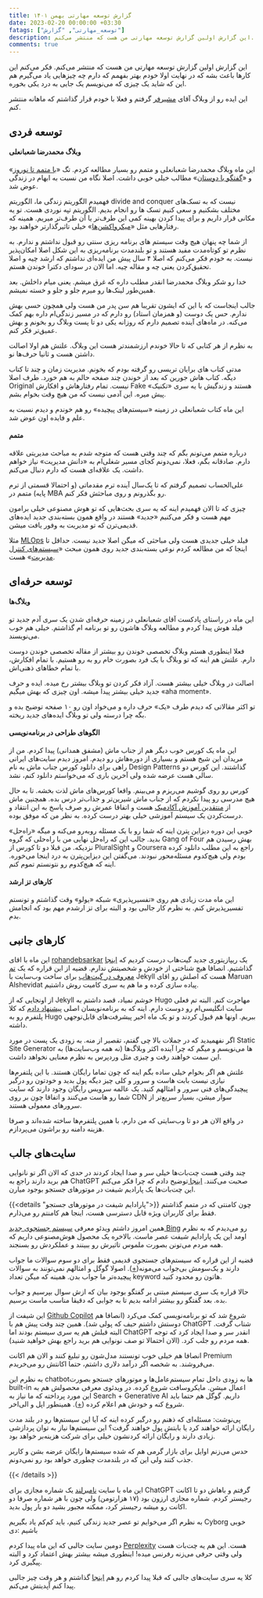 ```yaml
---
title: گزارش توسعه مهارتی بهمن ۱۴۰۱
date: 2023-02-20 00:00:00 +03:30
fatags: ["توسعه_مهارتی", "گزارش"]
description: این گزارش اولین گزارش توسعه مهارتی من هست که منتشر می‌کنم. 
comments: true
---
```


این گزارش اولین گزارش توسعه مهارتی من هست که منتشر می‌کنم. فکر می‌کنم این کارها باعث بشه که در نهایت اولا خودم بهتر بفهمم که دارم چه چیزهایی یاد می‌گیرم هم این که شاید یک چیزی که می‌نویسم یک جایی به درد یکی بخوره. 

این ایده رو از وبلاگ آقای [مشیرفر](https://moshirfar.com/) گرفتم و فعلا با خودم قرار گذاشتم که ماهانه منتشر کنم. 

## توسعه فردی
#### وبلاگ محمدرضا شعبانعلی
این ماه وبلاگ محمدرضا شعبانعلی و متمم رو بسیار مطالعه کردم. تگ «[با متمم تا نوروز](https://mrshabanali.com/category/%D8%A8%D8%A7-%D9%85%D8%AA%D9%85%D9%85-%D8%AA%D8%A7-%D8%B9%DB%8C%D8%AF-%D9%86%D9%88%D8%B1%D9%88%D8%B2/)» و «[گفتگو با دوستان](https://mrshabanali.com/category/%da%af%d9%81%d8%aa%da%af%d9%88-%d8%a8%d8%a7-%d8%af%d9%88%d8%b3%d8%aa%d8%a7%d9%86/)» مطالب خیلی خوبی داشت. اصلا نگاه من نسبت به ابهام در زندگی عوض شد. 

فهمیدم الگوریتم زندگی ما، الگوریتم divide and conquer نیست که به تسک‌های مختلف بشکنیم و سعی کنیم تسک ها رو انجام بدیم. الگوریتم تپه نوردی هست. تو یه مکانی قرار داریم و برای پیدا کردن بهینه کمی این طرف‌تر یا آن طرف‌تر میریم. همینه که رفتارهایی مثل «[میکرواکشن‌ها](https://motamem.org/%D9%85%DB%8C%DA%A9%D8%B1%D9%88%D8%A7%DA%A9%D8%B4%D9%86/)» خیلی تاثیرگذارتر خواهند بود. 

از شما چه پنهان هیچ وقت سیستم های برنامه ریزی سنتی رو قبول نداشتم و ندارم. به نظرم تو کوتاه‌مدت مفید هستند و تو بلندمدت برنامه‌ریزی به این شکل اصلا امکان‌پذیر نیست. به خودم فکر می‌کنم که اصلا ۴ سال پیش من ایده‌ای نداشتم که ارشد چیه و اصلا تحقیق‌کردن یعنی چه و مقاله چیه. اما الان در سودای دکترا خوندن هستم. 

خدا رو شکر وبلاگ محمدرضا انقدر مطلب داره که غرق میشم. یعنی میام داخلش. بعد همین‌طور لینک‌ها رو میرم جلو و جلو و خسته نمیشم. 

جالب اینجاست که با این که ایشون تقریبا هم سن پدر من هست ولی همچون حسی بهش ندارم. حس یک دوست (و همزمان استاد) رو دارم که در مسیر زندگی‌ام داره بهم کمک می‌کنه. در ماه‌های آینده تصمیم دارم که روزانه یکی دو تا پست وبلاگ رو بخونم و بهش عمیق‌تر فکر کنم. 

به نظرم از هر کتابی که تا حالا خوندم ارزشمندتر هست این وبلاگ. علتش هم اولا اصالت داشتن هست و ثانیا حرف‌ها نو. 

مدتی کتاب های برایان تریسی رو گرفته بودم که بخونم. مدیریت زمان و چند تا کتاب دیگه. کتاب هاش جورین که بعد از خوندن چند صفحه حالم به هم خورد. طرف اصلا Original نیست. تمام رفتارهاش و افکارش Fake هستند و زندگیش با یه سری «تکنیک» پیش میره. این آدمی نیست که من هیچ وقت بخوام بشم. 

این ماه کتاب شعبانعلی در زمینه «سیستم‌های پیچیده» رو هم خوندم و دیدم نسبت به علم و فایده اون عوض شد. 

#### متمم
درباره متمم می‌تونم بگم که چند وقتی هست که متوجه شدم به مباحث مدیریتی علاقه دارم. صادقانه بگم، فعلا، نمی‌دونم کجای مسیر شغلی‌ام به «دانش مدیریت» نیاز خواهم داشت. یک علاقه‌ای هست که دارم دنبال می‌کنم. 

علی‌الحساب تصمیم گرفتم که تا یک‌سال آینده ترم مقدماتی (و احتمالا قسمتی از ترم پایه) متمم در MBA رو بگذرونم و روی مباحثش فکر کنم. 

چیزی که تا الان فهمیدم اینه که یه سری بحث‌هایی که تو هوش مصنوعی خیلی برامون مهم هست و فکر می‌کنیم «جدید» هستند در واقع همون بسته‌بندی جدید ایده‌های قدیمی‌ترن که تو مدیریت به وفور یافت میشن. 

مثلا [MLOps](https://www.databricks.com/glossary/mlops) فیلد خیلی جدیدی هست ولی مباحثی که میگن اصلا جدید نیست. حداقل تا اینجا که من مطالعه کردم نوعی بسته‌بندی جدید روی همون مبحث «[سیستم‌های کنترل مدیریت](https://motamem.org/%D9%85%D9%81%D9%87%D9%88%D9%85-%DA%A9%D9%86%D8%AA%D8%B1%D9%84-%D8%AF%D8%B1-%D9%85%D8%AF%DB%8C%D8%B1%DB%8C%D8%AA-%D9%88-%D8%B3%D8%A7%D8%B2%D9%85%D8%A7%D9%86-%DA%86%DB%8C%D8%B3%D8%AA%D8%9F/)» هست.

## توسعه حرفه‌ای
#### وبلاگ‌ها
این ماه در راستای پادکست آقای شعبانعلی در زمینه حرفه‌ای شدن یک سری آدم جدید تو فیلد هوش پیدا کردم و مطالعه وبلاگ هاشون رو تو برنامه ام گذاشتم. خیلی هم خوب می‌نویسند. 

فعلا اینطوری هستم وبلاگ تخصصی خوندن رو بیشتر از مقاله تخصصی خوندن دوست دارم. علتش هم اینه که تو وبلاگ با یک فرد بصورت خام رو به رو هستیم. با تمام افکارش، با تمام خطاهای ذهنی‌اش. 

اصالت در وبلاگ خیلی بیشتر هست. آزاد فکر کردن تو وبلاگ بیشتر رخ میده. ایده و حرف جدید خیلی بیشتر پیدا میشه. اون چیزی که بهش میگیم «aha moment». 

تو اکثر مقالاتی که دیدم طرف «یک» حرف داره و می‌خواد اون رو ۱۰ صفحه توضیح بده و بگه چرا درسته ولی تو وبلاگ ایده‌های جدید ریخته. 

#### الگوهای طراحی در برنامه‌نویسی
این ماه یک کورس خوب دیگر هم از جناب ماش (مشفق همدانی) پیدا کردم. من از مریدان این شیخ هستم و بسیاری از دوره‌هاش رو دیدم. امروز دیدم سایت‌های ایرانی راهی برای دانلود کورس جناب ماش به نام Design Patterns گذاشتند. این کورس دو سالی هست عرضه شده ولی آخرین باری که می‌خواستم دانلود کنم، نشد. 

کورس رو روی گوشیم می‌ریزم و می‌بینم. واقعا کورس‌های ماش لذت بخشه. تا به حال هیچ مدرسی رو پیدا نکردم که از جناب ماش شیرین‌تر و جذاب‌تر درس بده. همچنین ماش از [منتقدین آموزش آکادمیک](https://www.youtube.com/watch?v=tsBy6je8KjM) هست و اتفاقا عمرش رو صرف پاسخ به این انتقاد و درست‌کردن یک سیستم ‌آموزشی خیلی بهتر درست کرده. به نظر من که موفق بوده. 

خوبی این دوره دیزاین پترن اینه که شما رو با یک مسئله روبه‌رو می‌کنه و میگه «راه‌حل» بدید. جالب این که راه‌حل نهایی من با راه‌حلی که گروه Gang of Four بهش رسیدن هم نزدیکه. من قبلا دو تا کورس از PluralSight و Coursera راجع به این مطلب دانلود کرده بودم ولی هیچ‌کدوم مسئله‌محور نبودند. می‌گفتن این دیزاین‌پترن به درد اینجا می‌خوره. اینه که هیچ‌کدوم رو نتونستم تموم کنم. 

#### کارهای تز ارشد
این ماه مدت زیادی هم روی «تفسیرپذیری» شبکه «یولو» وقت گذاشتم و تونستم تفسیرپذیرش کنم. به نظرم کار جالبی بود و البته برای تز ارشدم مهم بود که انجامش بدم. 

## کارهای جانبی
این ماه با اقای [rohandebsarkar](https://github.com/rohandebsarkar/) یک ریپازیتوری جدید گیت‌هاب درست کردیم که [اینجا](https://github.com/rohandebsarkar/academic-folio) گذاشتیم. انصافا هیچ شناختی از خودش و شخصیتش ندارم. قضیه از این قراره که یک [تم معروف در گیت‌هاب](https://github.com/alshedivat/al-folio) برای ساخت وب‌سایت با Jekyll هست که اصلش رو اقای Maruan Alshevidat پیاده سازی کرده و ما هم یه سری کامیت روش داشتیم. 

از اونجایی که از Jekyll خوشم نمیاد، قصد داشتم به Hugo مهاجرت کنم. البته تم فعلی سایت انگلیسی‌ام رو دوست دارم. اینه که به برنامه‌نویسان اصلی [پیشنهاد دادم](https://github.com/alshedivat/al-folio/discussions/1130) که کلا پلتفرم رو به Hugo ببریم. اونها هم قبول کردند و تو یک ماه اخیر پیشرفت‌های قابل‌توجهی داشته. 

اگر نفهمیدید که در جملات بالا چی گفتم، تقصیر از منه. به زودی یک پست در مورد Static Site Generator ها می‌نویسم و میگم که چرا آینده اکثر وبلاگ‌ها (نه همه وب‌سایت‌ها) به این سمت خواهند رفت و چیزی مثل وردپرس به نظرم معنایی نخواهد داشت. 

علتش هم اگر بخوام خیلی ساده بگم اینه که چون تماما رایگان هستند. با این پلتفرم‌ها نیازی نیست بابت هاست و سرور و کلی چیز دیگه پول بدید و خودتون رو درگیر پیچیدگی‌های فنی سرور و امثالهم کنید. یک عالمه سرویس رایگان وجود دارند که سایت‌ شما رو هاست می‌کنند و اتفاقا چون بر روی CDN سوار میشن، بسیار سریع‌تر از سرورهای معمولی هستند. 

در واقع الان هر دو تا وب‌سایتی که من دارم، با همین پلتفرم‌ها ساخته شده‌اند و صرفا هزینه دامنه رو براشون می‌پردازم. 

## سایت‌های جالب
چند وقتی هست چت‌بات‌ها خیلی سر و صدا ایجاد کردند در حدی که الان اگر تو نانوایی هم برید دارند راجع به ChatGPT صحبت می‌کنند. [اینجا ](https://motamem.org/%d9%be%d8%a7%d8%b1%d8%a7%d8%af%d8%a7%db%8c%d9%85-%da%86%db%8c%d8%b3%d8%aa/comment-page-26/#comment-387971) توضیح دادم که چرا فکر می‌کنم این چت‌بات‌ها یک پارادیم شیفت در موتورهای جستجو بوجود میارن. 

{{<details "پارادایم شیفت در موتورهای جستجو">}}
چون کامنتی که در متمم گذاشتم فقط برای کاربران ویژه قابل دسترسی هست، اینجا هم کامنتم رو می‌ذارم.

همین امروز داشتم ویدئو معرفی [سیستم جستجوی جدید Bing](https://www.youtube.com/watch?v=rOeRWRJ16yY&t=170s) رو می‌دیدم که به نظرم اومد این یک پارادایم شیفت عصر ماست. بالاخره یک محصول هوش‌مصنوعی داریم که همه مردم می‌تونن بصورت ملموس تاثیرش رو ببینند و عملکردش رو بسنجند. 

قضیه از این قراره که سیستم‌های جستجوی قدیمی فقط برای دو سوم سوالات ما جواب دارند و یک‌سومش بی‌جواب می‌مونه([+](https://www.youtube.com/watch?v=rOeRWRJ16yY&t=170s)). اصولا گوگل و امثالهم نمی‌تونند به سوالات پیچیده‌تر ما جواب بدن. همینه که میگن تعداد keyword هاتون رو محدود کنید. 

حالا قراره یک سری سیستم مبتنی بر گفتگو بوجود بیان که ازش سوال بپرسیم و جواب بده. بعد گفتگو رو بیشتر ادامه بدیم تا به جوابی که دقیقا مناسب ماست برسیم. 

این شیفت از [Github Copilot](https://github.com/features/copilot) شروع شد که تو برنامه‌نویسی کمک می‌کرد (انصافا هم دوستش داشتم حیف که پولی شد). همین چند وقت پیش هم با ChatGPT شتاب گرفت. البته قبلش هم یه سری سیستم بودند اما ChatGPT انقدر سر و صدا ایجاد کرد که توجه همه مردم رو جلب کرد. (الان احتمالا تو صف نونوایی هم برید راجع بهش خواهید شنید).

انصافا هم خیلی خوب تونستند مدل‌شون رو تبلیغ کنند و الان هم اکانت Premium می‌فروشند. به شخصه اگر درآمد دلاری داشتم، حتما اکانتش رو می‌خریدم. 

به نظرم این chatbot‌ها به زودی داخل تمام سیستم‌عامل‌ها و موتورهای جستجو بصورت built-in اعمال میشن. مایکروسافت شروع کرده. در ویدئوی معرفی محصولش هم به این مورد پرداخته که ما نیاز به Search + Generative AI داریم. گوگل هم حتما باید شروع کنه و خودش هم اعلام کرده ([+](https://www.theverge.com/2023/1/20/23563851/google-search-ai-chatbot-demo-chatgpt)). همینطور اپل و الی‌اخر. 

پی‌نوشت: مسئله‌ای که ذهنم رو درگیر کرده اینه که آیا این سیستم‌ها رو در بلند مدت رایگان ارائه خواهند کرد یا بابتش پول خواهند گرفت؟ این سیستم‌ها نیاز به توان پردازشی زیادی دارند و رایگان ارائه کردنشون خیلی برای شرکت هزینه‌بر خواهد بود. 

حدس می‌زنم اوایل برای بازار گرمی هم که شده سیستم‌ها رایگان عرضه بشن و کاربر جذب کنند ولی این که در بلندمدت چطوری خواهد بود رو نمی‌دونم.

{{< /details >}}

این ماه با سایت [نامبرلند](https://numberland.ir/) یک شماره مجازی برای ChatGPT گرفتم و باهاش دو تا اکانت رجیستر کردم. شماره مجازی ارزون بود (۱۷ هزارتومن) ولی چون با هر شماره صرفا دو اکانت رو میشه رجیستر کرد، ممکنه مجبور بشید دو بار پول بدید. 

به نظرم اگر می‌خوایم تو عصر جدید زندگی کنیم، باید ‌کم‌کم یاد بگیریم Cyborg خوبی باشیم :دی

دومین سایت جالبی که این ماه پیدا کردم [Perplexity](https://www.perplexity.ai/) هست. این هم یه چت‌بات هست ولی وقتی حرفی می‌زنه رفرنس میده! اینطوری میشه بیشتر بهش اعتماد کرد و البته پیگیری کرد. 

کلا یه سری سایت‌های جالبی که قبلا پیدا کردم رو هم [اینجا](https://amirpourmand.ir/blog/2021/useful-sites/) گذاشتم و هر وقت چیز جالبی پیدا کنم آپدیتش می‌کنم. 

